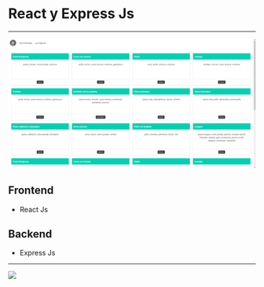 # React y Express Js
---

![Recetas](capture/capture.png)

## Frontend
* React Js
## Backend
* Express Js

---
![](https://media.giphy.com/media/CL3XvCSPnAVYA/giphy-downsized-large.gif)